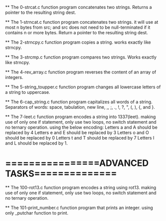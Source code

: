 
** The 0-strcat.c function program concatenates two strings. Returns a pointer to the resulting string dest.

** The 1-strncat.c function program concatenates two strings. it will use at most n bytes from src; and src does not need to be null-terminated if it contains n or more bytes. Return a pointer to the resulting string dest.

** The 2-strncpy.c function program copies a string. works exactly like strncpy.

** The 3-strcmp.c function program compares two strings. Works exactly like strncpy.

** The 4-rev_array.c function program reverses the content of an array of integers.

** The 5-string_toupper.c function program changes all lowercase letters of a string to uppercase.

** The 6-cap_string.c function program capitalizes all words of a string. Separators of words: space, tabulation, new line, ,, ;, ., !, ?, ", (, ), {, and }.

** The 7-leet.c function program encodes a string into 1337(leet). making use of only one if statement, only use two loops, no switch statement and no ternary operation. using the below encoding:
    Letters a and A should be replaced by 4
    Letters e and E should be replaced by 3
    Letters o and O should be replaced by 0
    Letters t and T should be replaced by 7
    Letters l and L should be replaced by 1.


================ADVANCED TASKS==============
============================================

** The 100-rot13.c function program encodes a string using rot13. making use of only one if statement, only use two loops, no switch statement and no ternary operation.

** The 101-print_number.c function program that prints an integer. using only _putchar function to print.

